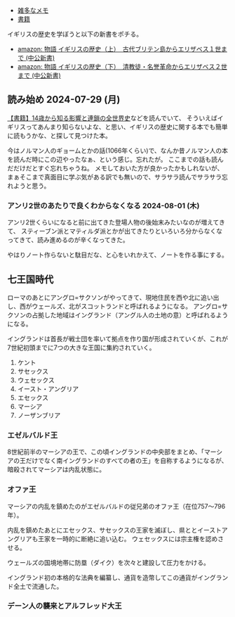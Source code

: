 - [雑多なメモ](%E9%9B%91%E5%A4%9A%E3%81%AA%E3%83%A1%E3%83%A2)
- [書籍](%E6%9B%B8%E7%B1%8D)

イギリスの歴史を学ぼうと以下の新書をポチる。

- [amazon: 物語 イギリスの歴史（上）　古代ブリテン島からエリザベス１世まで (中公新書)](https://amzn.to/4c1fpbj)
- [amazon: 物語 イギリスの歴史（下）　清教徒・名誉革命からエリザベス２世まで (中公新書)](https://amzn.to/3YizyGJ)

## 読み始め 2024-07-29 (月)

[【書籍】14歳から知る影響と連鎖の全世界史](%E3%80%90%E6%9B%B8%E7%B1%8D%E3%80%9114%E6%AD%B3%E3%81%8B%E3%82%89%E7%9F%A5%E3%82%8B%E5%BD%B1%E9%9F%BF%E3%81%A8%E9%80%A3%E9%8E%96%E3%81%AE%E5%85%A8%E4%B8%96%E7%95%8C%E5%8F%B2)などを読んでいて、
そういえばイギリスってあんまり知らないよな、と思い、イギリスの歴史に関する本でも簡単に読もうかな、と探して見つけた本。

今はノルマン人のギョームとかの話(1066年くらい)で、なんか昔ノルマン人の本を読んだ時にこの辺やったなぁ、という感じ。忘れたが。
ここまでの話も読んだだけだとすぐ忘れちゃうね。
メモしておいた方が良かったかもしれないが、まぁそこまで真面目に学ぶ気がある訳でも無いので、サラサラ読んでサラサラ忘れようと思う。

### アンリ2世のあたりで良くわからなくなる 2024-08-01 (木)

アンリ2世くらいになると前に出てきた登場人物の後始末みたいなのが増えてきて、
スティーブン派とマティルダ派とかが出てきたりといろいろ分からなくなってきて、読み進めるのが辛くなってきた。

やはりノート作らないと駄目だな、と心をいれかえて、ノートを作る事にする。

## 七王国時代

ローマのあとにアングロ=サクソンがやってきて、現地住民を西や北に追い出し、西がウェールズ、北がスコットランドと呼ばれるようになる。
アングロ=サクソンの占拠した地域はイングランド（アングル人の土地の意）と呼ばれるようになる。

イングランドは首長が戦士団を率いて拠点を作り国が形成されていくが、これが7世紀初頭までに7つの大きな王国に集約されていく。

1. ケント
2. サセックス
3. ウェセックス
4. イースト・アングリア
5. エセックス
6. マーシア
7. ノーザンブリア

### エゼルバルド王

8世紀前半のマーシアの王で、この頃イングランドの中央部をまとめ、「マーシアの王だけでなく南イングランドのすべての者の王」を自称するようになるが、暗殺されてマーシアは内乱状態に。

### オファ王

マーシアの内乱を鎮めたのがエゼルバルドの従兄弟のオファ王（在位757〜796年）。

内乱を鎮めたあとにエセックス、サセックスの王家を滅ぼし、県ととイーストアングリアも王家を一時的に断絶に追い込む。
ウェセックスには宗主権を認めさせる。

ウェールズの国境地帯に防塁（ダイク）を次々と建設して圧力をかける。

イングランド初の本格的な法典を編纂し、通貨を造幣してこの通貨がイングランド全土で流通した。

### デーン人の襲来とアルフレッド大王

